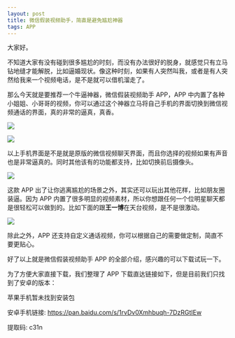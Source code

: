 ```yaml
---
layout: post
title: 微信假装视频助手，简直是避免尴尬神器
tags: APP
---
```


大家好。

不知道大家有没有碰到很多尴尬的时刻，而没有办法很好的脱身，就感觉只有立马钻地缝才能解脱，比如逼婚现状。像这种时刻，如果有人突然叫我，或者是有人突然给我来一个视频电话，是不是就可以借机溜走了。

那么今天就是要推荐一个牛逼神器，微信假装视频助手 APP，APP 中内置了各种小姐姐、小哥哥的视频，你可以通过这个神器立马将自己手机的界面切换到微信视频通话的界面，真的非常的逼真，真香。

![](https://7465-test-3c9b5e-books-1301492295.tcb.qcloud.la/images/compress_Screenshot_20210227_230351_com.jshare5.jiazhuangvideo.jpg)



![](https://7465-test-3c9b5e-books-1301492295.tcb.qcloud.la/images/compress_Screenshot_20210227_230401_com.jshare5.jiazhuangvideo.jpg)



以上手机界面是不是就是原版的微信视频聊天界面，而且你选择的视频如果有声音也是非常逼真的。同时其他该有的功能都支持，比如切换前后摄像头。

![](https://7465-test-3c9b5e-books-1301492295.tcb.qcloud.la/images/compress_Screenshot_20210227_230406_com.jshare5.jiazhuangvideo.jpg)



这款 APP 出了让你逃离尴尬的场景之外，其实还可以玩出其他花样，比如朋友圈装逼。因为 APP 内置了很多明显的视频素材，所以你想跟任何一个位明星聊天都是很轻松可以做到的。比如下面的跟**王一博**在天台视频，是不是很激动。

![](https://7465-test-3c9b5e-books-1301492295.tcb.qcloud.la/images/compress_Screenshot_20210227_231559_com.jshare5.jiazhuangvideo.jpg)



除此之外，APP 还支持自定义通话视频，你可以根据自己的需要做定制，简直不要更贴心。

好了以上就是微信假装视频助手 APP 的全部介绍，感兴趣的可以下载试玩一下。



为了方便大家直接下载，我们整理了 APP 下载直达链接如下，但是目前我们只找到了安卓的版本：

苹果手机暂未找到安装包

安卓手机链接:  https://pan.baidu.com/s/1rvDv0Xmhbuqh-7DzRGtIEw 

提取码: c31n 
